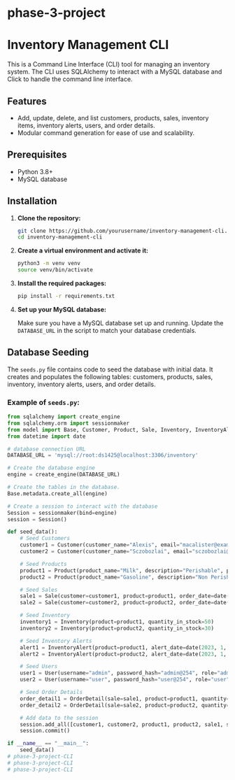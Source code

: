 # phase-3-project
# Inventory Management CLI

This is a Command Line Interface (CLI) tool for managing an inventory system. The CLI uses SQLAlchemy to interact with a MySQL database and Click to handle the command line interface.

## Features

- Add, update, delete, and list customers, products, sales, inventory items, inventory alerts, users, and order details.
- Modular command generation for ease of use and scalability.

## Prerequisites

- Python 3.8+
- MySQL database

## Installation

1. **Clone the repository:**
    ```bash
    git clone https://github.com/yourusername/inventory-management-cli.git
    cd inventory-management-cli
    ```

2. **Create a virtual environment and activate it:**
    ```bash
    python3 -m venv venv
    source venv/bin/activate
    ```

3. **Install the required packages:**
    ```bash
    pip install -r requirements.txt
    ```

4. **Set up your MySQL database:**

    Make sure you have a MySQL database set up and running. Update the `DATABASE_URL` in the script to match your database credentials.

## Database Seeding

The `seeds.py` file contains code to seed the database with initial data. It creates and populates the following tables: customers, products, sales, inventory, inventory alerts, users, and order details.

### Example of `seeds.py`:
```python
from sqlalchemy import create_engine
from sqlalchemy.orm import sessionmaker
from model import Base, Customer, Product, Sale, Inventory, InventoryAlert, User, OrderDetail
from datetime import date

# database connection URL
DATABASE_URL = 'mysql://root:ds1425@localhost:3306/inventory'

# Create the database engine
engine = create_engine(DATABASE_URL)

# Create the tables in the database.
Base.metadata.create_all(engine)

# Create a session to interact with the database
Session = sessionmaker(bind=engine)
session = Session()

def seed_data():
    # Seed Customers
    customer1 = Customer(customer_name="Alexis", email="macalister@example.com", phone_number="123-456-7890")
    customer2 = Customer(customer_name="Sczobozlai", email="sczobozlai@example.com", phone_number="987-654-3210")

    # Seed Products
    product1 = Product(product_name="Milk", description="Perishable", price=19.99)
    product2 = Product(product_name="Gasoline", description="Non Perishable", price=29.99)

    # Seed Sales
    sale1 = Sale(customer=customer1, product=product1, order_date=date(2023, 1, 15), quantity_sold=3, unit_price=19.99)
    sale2 = Sale(customer=customer2, product=product2, order_date=date(2023, 1, 20), quantity_sold=2, unit_price=29.99)

    # Seed Inventory
    inventory1 = Inventory(product=product1, quantity_in_stock=50)
    inventory2 = Inventory(product=product2, quantity_in_stock=30)

    # Seed Inventory Alerts 
    alert1 = InventoryAlert(product=product1, alert_date=date(2023, 1, 10), threshold_quantity=10, current_quantity=5)
    alert2 = InventoryAlert(product=product2, alert_date=date(2023, 1, 12), threshold_quantity=15, current_quantity=8)

    # Seed Users 
    user1 = User(username="admin", password_hash="admin@254", role="admin")
    user2 = User(username="user", password_hash="user@254", role="user")

    # Seed Order Details
    order_detail1 = OrderDetail(sale=sale1, product=product1, quantity=3, subtotal=59.97)
    order_detail2 = OrderDetail(sale=sale2, product=product2, quantity=2, subtotal=59.98)

    # Add data to the session
    session.add_all([customer1, customer2, product1, product2, sale1, sale2, inventory1, inventory2, alert1, alert2, user1, user2, order_detail1, order_detail2])
    session.commit()

if __name__ == "__main__":
    seed_data()
# phase-3-project-CLI
# phase-3-project-CLI
# phase-3-project-CLI
